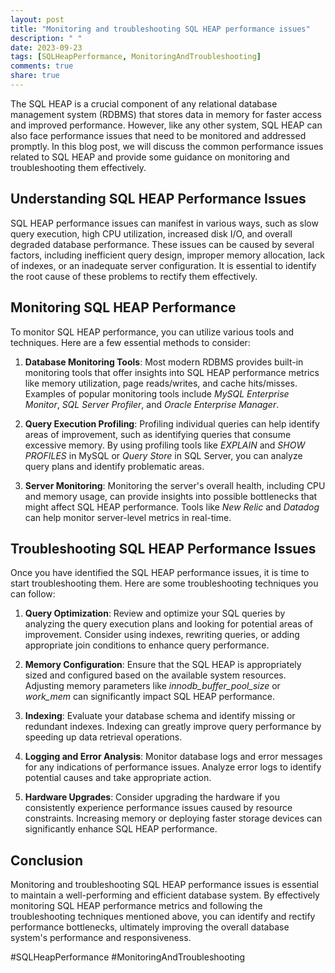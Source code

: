 ```yaml
---
layout: post
title: "Monitoring and troubleshooting SQL HEAP performance issues"
description: " "
date: 2023-09-23
tags: [SQLHeapPerformance, MonitoringAndTroubleshooting]
comments: true
share: true
---
```


The SQL HEAP is a crucial component of any relational database management system (RDBMS) that stores data in memory for faster access and improved performance. However, like any other system, SQL HEAP can also face performance issues that need to be monitored and addressed promptly. In this blog post, we will discuss the common performance issues related to SQL HEAP and provide some guidance on monitoring and troubleshooting them effectively.

## Understanding SQL HEAP Performance Issues

SQL HEAP performance issues can manifest in various ways, such as slow query execution, high CPU utilization, increased disk I/O, and overall degraded database performance. These issues can be caused by several factors, including inefficient query design, improper memory allocation, lack of indexes, or an inadequate server configuration. It is essential to identify the root cause of these problems to rectify them effectively.

## Monitoring SQL HEAP Performance

To monitor SQL HEAP performance, you can utilize various tools and techniques. Here are a few essential methods to consider:

1. **Database Monitoring Tools**: Most modern RDBMS provides built-in monitoring tools that offer insights into SQL HEAP performance metrics like memory utilization, page reads/writes, and cache hits/misses. Examples of popular monitoring tools include *MySQL Enterprise Monitor*, *SQL Server Profiler*, and *Oracle Enterprise Manager*.

2. **Query Execution Profiling**: Profiling individual queries can help identify areas of improvement, such as identifying queries that consume excessive memory. By using profiling tools like *EXPLAIN* and *SHOW PROFILES* in MySQL or *Query Store* in SQL Server, you can analyze query plans and identify problematic areas.

3. **Server Monitoring**: Monitoring the server's overall health, including CPU and memory usage, can provide insights into possible bottlenecks that might affect SQL HEAP performance. Tools like *New Relic* and *Datadog* can help monitor server-level metrics in real-time.

## Troubleshooting SQL HEAP Performance Issues

Once you have identified the SQL HEAP performance issues, it is time to start troubleshooting them. Here are some troubleshooting techniques you can follow:

1. **Query Optimization**: Review and optimize your SQL queries by analyzing the query execution plans and looking for potential areas of improvement. Consider using indexes, rewriting queries, or adding appropriate join conditions to enhance query performance.

2. **Memory Configuration**: Ensure that the SQL HEAP is appropriately sized and configured based on the available system resources. Adjusting memory parameters like *innodb_buffer_pool_size* or *work_mem* can significantly impact SQL HEAP performance.

3. **Indexing**: Evaluate your database schema and identify missing or redundant indexes. Indexing can greatly improve query performance by speeding up data retrieval operations.

4. **Logging and Error Analysis**: Monitor database logs and error messages for any indications of performance issues. Analyze error logs to identify potential causes and take appropriate action.

5. **Hardware Upgrades**: Consider upgrading the hardware if you consistently experience performance issues caused by resource constraints. Increasing memory or deploying faster storage devices can significantly enhance SQL HEAP performance.

## Conclusion

Monitoring and troubleshooting SQL HEAP performance issues is essential to maintain a well-performing and efficient database system. By effectively monitoring SQL HEAP performance metrics and following the troubleshooting techniques mentioned above, you can identify and rectify performance bottlenecks, ultimately improving the overall database system's performance and responsiveness.

#SQLHeapPerformance #MonitoringAndTroubleshooting